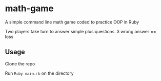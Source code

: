 # math-game
A simple command line math game coded to practice OOP in Ruby

Two players take turn to answer simple plus questions. 3 wrong answer == loss

## Usage
Clone the repo

Run `Ruby main.rb` on the directory
